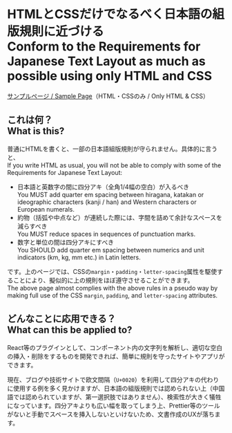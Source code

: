 # HTMLとCSSだけでなるべく日本語の組版規則に近づける<br />Conform to the Requirements for Japanese Text Layout as much as possible using only HTML and CSS

[サンプルページ / Sample Page](https://tats-u.github.io/jlreq-example/)（HTML・CSSのみ / Only HTML & CSS）

## これは何？<br />What is this?

普通にHTMLを書くと、一部の日本語組版規則が守られません。具体的に言うと、  
If you write HTML as usual, you will not be able to comply with some of the Requirements for Japanese Text Layout:

- 日本語と英数字の間に四分アキ（全角1/4幅の空白）が入るべき  
  You MUST add quarter em spacing between hiragana, katakan or ideographic characters (kanji / han) and Western characters or European numerals.
- 約物（括弧や中点など）が連続した際には、字間を詰めて余計なスペースを減らすべき  
  You MUST reduce spaces in sequences of punctuation marks.
- 数字と単位の間は四分アキにすべき  
  You SHOULD add quarter em spacing between numerics and unit indicators (km, kg, mm etc.) in Latin letters.

です。上のページでは、CSSの`margin`・`padding`・`letter-spacing`属性を駆使することにより、擬似的に上の規則をほぼ遵守させることができます。  
The above page almost complies with the above rules in a pseudo way by making full use of the CSS `margin`, `padding`, and `letter-spacing` attributes.

## どんなことに応用できる？<br />What can this be applied to?

React等のプラグインとして、コンポーネント内の文字列を解析し、適切な空白の挿入・削除をするものを開発できれば、簡単に規則を守ったサイトやアプリができます。

現在、ブログや技術サイトで欧文間隔（`U+0020`）を利用して四分アキの代わりに使用する例を多く見かけますが、日本語の組版規則では認められない上（中国語では認められていますが、第一選択肢ではありません）、検索性が大きく犠牲になっています。四分アキよりも広い幅を取ってしまう上、Prettier等のツールがないと手動でスペースを挿入しないといけないため、文書作成のUXが落ちます。
